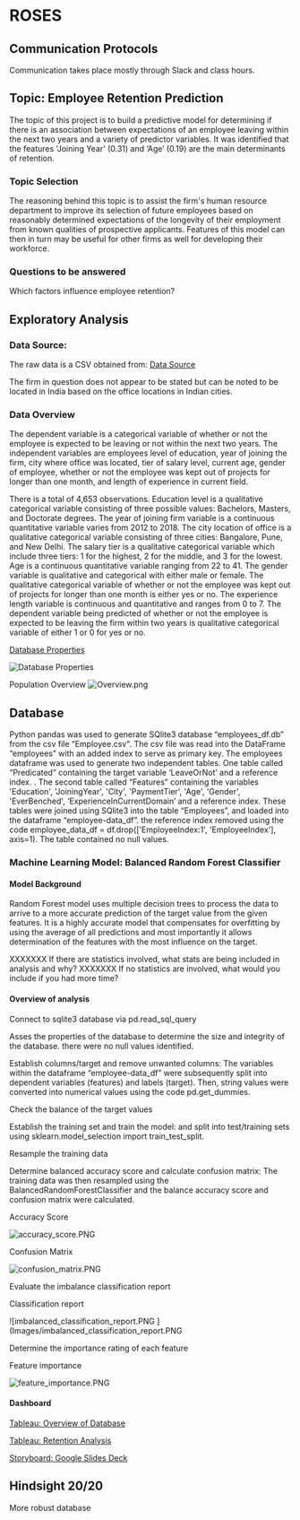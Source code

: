 # ROSES

## Communication Protocols

Communication takes place mostly through Slack and class hours. 

## Topic:  Employee Retention Prediction

The topic of this project is to build a predictive model for determining if there is an association between expectations of an employee leaving within the next two years and a variety of predictor variables. It was identified that the features 'Joining Year' (0.31) and ‘Age’ (0.19) are the main determinants of retention. 


### Topic Selection

The reasoning behind this topic is to assist the firm's human resource department to improve its selection of future employees based on reasonably determined expectations of the longevity of their employment from known qualities of prospective applicants. Features of this model can then in turn may be useful for other firms as well for developing their workforce.

### Questions to be answered 

Which factors influence employee retention? 

## Exploratory Analysis

### Data Source:

The raw data is a CSV obtained from: 
[Data Source](https://www.kaggle.com/datasets/tejashvi14/employee-future-prediction)

The firm in question does not appear to be stated but can be noted to be located in India based on the office locations in Indian cities.

### Data Overview

The dependent variable is a categorical variable of whether or not the employee is expected to be leaving or not within the next two years. The independent variables are employees level of education, year of joining the firm, city where office was located, tier of salary level, current age, gender of employee, whether or not the employee was kept out of projects for longer than one month, and length of experience in current field.

There is a total of 4,653 observations. Education level is a qualitative categorical variable consisting of three possible values: Bachelors, Masters, and Doctorate degrees. The year of joining firm variable is a continuous quantitative variable varies from 2012 to 2018. The city location of office is a qualitative categorical variable consisting of three cities: Bangalore, Pune, and New Delhi. The salary tier is a qualitative categorical variable which include three tiers: 1 for the highest, 2 for the middle, and 3 for the lowest. Age is a continuous quantitative variable ranging from 22 to 41. The gender variable is qualitative and categorical with either male or female. The qualitative categorical variable of whether or not the employee was kept out of projects for longer than one month is either yes or no. The experience length variable is continuous and quantitative and ranges from 0 to 7. The dependent variable being predicted of whether or not the employee is expected to be leaving the firm within two years is qualitative categorical variable of either 1 or 0 for yes or no.

[Database Properties](df_properties.PNG)

![Database Properties](Images/df_properties.PNG)

Population Overview
![Overview.png](Images/Overview.png)

## Database

Python pandas was used to generate SQlite3 database “employees_df.db”  from the csv file “Employee.csv". The csv file was read into the DataFrame  “employees” with an added index to serve as primary key. The employees dataframe was used to generate two independent tables. One table called “Predicated” containing the target variable ‘LeaveOrNot’ and a reference index. . The second table called “Features”  containing the variables 'Education', 'JoiningYear', 'City', 'PaymentTier', 'Age', 'Gender', 'EverBenched', ‘ExperienceInCurrentDomain’ and a reference index. These tables were joined using SQlite3 into the table “Employees”, and loaded into the dataframe “employee-data_df”.  the reference index removed using the code  employee_data_df = df.drop(['EmployeeIndex:1', 'EmployeeIndex'], axis=1). The table contained no null values. 

### Machine Learning Model: Balanced Random Forest Classifier 

####  Model Background 

Random Forest model uses multiple decision trees to process the data to arrive to a more accurate prediction of the target value from the given features. It is a highly accurate model that compensates for overfitting by using the average of all predictions and most importantly it allows determination of the features with the most influence on the target.

XXXXXXX If there are statistics involved, what stats are being included in analysis and why?
XXXXXXX If no statistics are involved, what would you include if you had more time?

#### Overview of analysis

Connect to sqlite3 database via pd.read_sql_query

Asses the properties of the database  to determine the size and integrity of the database. there were no null values identified. 

Establish columns/target  and remove unwanted columns: The variables within the dataframe “employee-data_df” were subsequently split into dependent variables (features) and labels (target). Then, string values were converted into numerical values using the code pd.get_dummies.  

Check the balance of the target values

Establish the training set and train the model: and split into test/training sets using sklearn.model_selection import train_test_split.  

Resample the training data

Determine balanced accuracy score and calculate confusion matrix: The training data was then resampled using the BalancedRandomForestClassifier and the balance accuracy score and confusion matrix were calculated.

Accuracy Score

![accuracy_score.PNG](Images/accuracy_score.PNG)

Confusion Matrix

![confusion_matrix.PNG](Images/confusion_matrix.PNG)

Evaluate the imbalance classification report

Classification report

![imbalanced_classification_report.PNG ](Images/imbalanced_classification_report.PNG

Determine the importance rating of each feature

Feature importance

![feature_importance.PNG](Images/feature_importance.PNG)



#### Dashboard

[Tableau: Overview of Database](https://public.tableau.com/views/Overview_16731458673560/OVERVIEW_1?:language=en-US&:display_count=n&:origin=viz_share_link)

[Tableau: Retention Analysis](https://public.tableau.com/views/Retention_16732215158480/Retention?:language=en-US&:display_count=n&:origin=viz_share_link)

[Storyboard: Google Slides Deck](https://docs.google.com/presentation/d/1MwUGWD0oV54u0reO5Xjkq1sKSW_22-Wau55gW6GMRZY/edit?usp=sharing)


## Hindsight 20/20

More robust database


